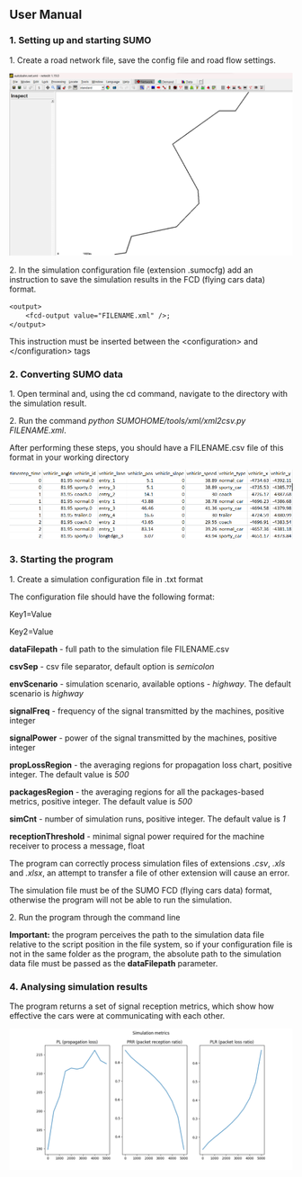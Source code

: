 ## User Manual
### 1\. Setting up and starting SUMO
1\. Create a road network file, save the config file and road flow settings.

![5G_NR_V2X_simulator](/images/SUMO_highway.png)

2\. In the simulation configuration file (extension .sumocfg) add an instruction to save the simulation results in the FCD (flying cars data) format.

	<output>
		<fcd-output value="FILENAME.xml" />;
	</output>

This instruction must be inserted between the &lt;configuration&gt; and &lt;/configuration&gt; tags

### 2\. Converting SUMO data

1\. Open terminal and, using the cd command, navigate to the directory with the simulation result.

2\. Run the command *python SUMOHOME/tools/xml/xml2csv.py FILENAME.xml*.

After performing these steps, you should have a FILENAME.csv file of this format in your working directory

![5G_NR_V2X_simulator](/images/FCD_processed.png)

### 3\. Starting the program

1\. Create a simulation configuration file in .txt format

The configuration file should have the following format:

Key1=Value

Key2=Value

**dataFilepath** - full path to the simulation file FILENAME.csv

**csvSep** - csv file separator, default option is *semicolon*

**envScenario** - simulation scenario, available options - *highway*. The default scenario is *highway*

**signalFreq** - frequency of the signal transmitted by the machines, positive integer

**signalPower** - power of the signal transmitted by the machines, positive integer

**propLossRegion** - the averaging regions for propagation loss chart, positive integer. The default value is *500*

**packagesRegion** - the averaging regions for all the packages-based metrics, positive integer. The default value 
is *500*

**simCnt** - number of simulation runs, positive integer. The default value is *1*

**receptionThreshold** - minimal signal power required for the machine receiver to process a message, float

The program can correctly process simulation files of extensions *.csv*, *.xls* and *.xlsx*, an attempt to transfer 
a file of other extension will cause an error.

The simulation file must be of the SUMO FCD (flying cars data) format, otherwise the program will not be able to run
the simulation.

2\. Run the program through the command line

**Important:** the program perceives the path to the simulation data file relative to the script position in the file
system, so if your configuration file is not in the same folder as the program, the absolute path to the simulation data
file must be passed as the **dataFilepath** parameter.

### 4\. Analysing simulation results
The program returns a set of signal reception metrics, which show how effective the cars were at communicating 
with each other.

![5G_NR_V2X_simulator](/images/metrics.png)
